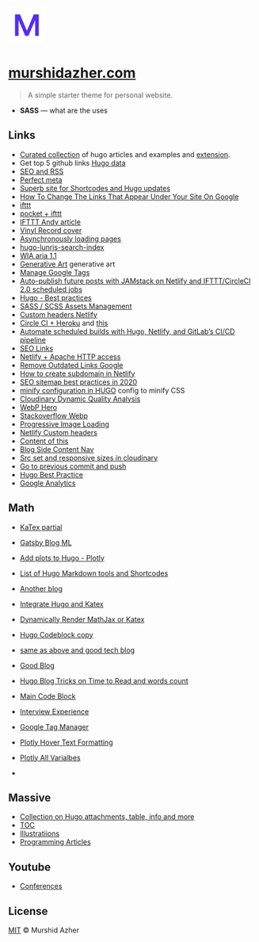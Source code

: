 <img src="https://raw.githubusercontent.com/murshidazher/murshid/master/themes/murshid-starter/static/img/favicon-lg.png" width="75px">

# [murshidazher.com](https://murshidazher.com/)

> A simple starter theme for personal website.

- **SASS** — what are the uses

## Links

- [Curated collection](https://github.com/theNewDynamic/awesome-hugo) of hugo articles and examples and [extension](https://github.com/theNewDynamic/language-hugo-vscode).
- Get top 5 github links [Hugo data](https://gohugo.io/templates/data-templates/)
- [SEO and RSS](https://keithpblog.org/post/hugo-website-seo/)
- [Perfect meta](https://www.skcript.com/svr/perfect-seo-meta-tags-with-hugo/)
- [Superb site for Shortcodes and Hugo updates](https://gohugohq.com/partials/emojis-shortcode-for-hugo/)
- [How To Change The Links That Appear Under Your Site On Google](https://www.create.net/support/how-to-change-the-links-that-appear-under-your-site-on-google)
- [ifttt](https://ifttt.com/join)
- [pocket + ifttt](https://ifttt.com/connect/feed/pocket)
- [IFTTT Andy article](https://hankchizljaw.com/wrote/jamstack-ifttt-and-netlify:-a-power-trio/#heading-back-to-power-trios)
- [Vinyl Record cover](https://www.sketchappsources.com/free-source/1908-vinyl-pop-up-sketch-freebie-resource.html)
- [Asynchronously loading pages](https://albertarmea.com/post/async-load-hugo/)
- [hugo-lunrjs-search-index](https://codewithhugo.com/hugo-lunrjs-search-index/)
- [WIA aria 1.1](https://www.w3.org/TR/wai-aria-practices-1.1/)
- [Generative Art](https://hamy.xyz/about/) generative art
- [Manage Google Tags](https://marketingplatform.google.com/about/tag-manager/)
- [Auto-publish future posts with JAMstack on Netlify and IFTTT/CircleCI 2.0 scheduled jobs](https://codewithhugo.com/scheduled-future-posts-jamstack/)
- [Hugo - Best practices](https://github.com/spech66/hugo-best-practices)
- [SASS / SCSS Assets Management](https://gohugo.io/hugo-pipes/scss-sass/)
- [Custom headers Netlify](https://docs.netlify.com/routing/headers/#multi-value-headers)
- [Circle CI + Heroku](https://circleci.com/blog/automating-the-deploy-of-an-adonis-api-to-heroku/) and
  [this](https://discourse.gohugo.io/t/automated-deployment-with-circle-ci-hugo/11168)
- [Automate scheduled builds with Hugo, Netlify, and GitLab’s CI/CD pipeline](https://www.neotericdesign.com/articles/2020/02/automate-scheduled-builds-with-hugo-netlify-and-gitlabs-ci/cd-pipeline/)
- [SEO Links](https://varvy.com/)
- [Netlify + Apache HTTP access](https://community.netlify.com/t/netlify-using-htaccess-file/3678/2)
- [Remove Outdated Links Google](https://www.google.com/webmasters/tools/removals)
- [How to create subdomain in Netlify](https://www.freecodecamp.org/news/how-to-host-a-git-repository-on-a-subdomain-with-netlify-b8afb5fca96e/)
- [SEO sitemap best practices in 2020](https://blog.spotibo.com/sitemap-guide/)
- [minify configuration in HUGO](https://gohugo.io/getting-started/configuration/) config to minify CSS
- [Cloudinary Dynamic Quality Analysis](https://cloudinary.com/blog/how_to_support_webp_images_save_bandwidth_and_improve_user_performance)
- [WebP Hero](https://chasemoskal.com/webp-hero/)
- [Stackoverflow Webp](https://stackoverflow.com/questions/47663490/how-to-view-webp-format-on-ie11)
- [Progressive Image Loading](https://scotch.io/tutorials/blurry-to-crisp-progressive-media-for-better-ux)
- [Netlify Custom headers](https://docs.netlify.com/routing/headers/#basic-authentication-headers)
- [Content of this](https://www.connorrothschild.com/)
- [Blog Side Content Nav](https://www.connorrothschild.com/post/animate-hugo-academic/#step-0-make-your-about-page-your-actual-homepage)
- [Src set and responsive sizes in cloudinary](https://cloudinary.com/blog/responsive_images_with_srcset_sizes_and_cloudinary)
- [Go to previous commit and push](https://stackoverflow.com/questions/4359681/want-to-change-my-master-to-an-older-commit-how-can-i-do-this)
- [Hugo Best Practice](https://github.com/praveenjuge/hugo-SEO-meta-tags)
- [Google Analytics](https://www.soberkoder.com/google-analytics-hugo/)

## Math

- [KaTex partial](https://eankeen.github.io/blog/posts/render-latex-with-katex-in-hugo-blog/)
- [Gatsby Blog ML](https://janosh.dev/blog)
- [Add plots to Hugo - Plotly](https://metalblueberry.github.io/post/howto/2019-11-23_add_plots_with_hugo_shortcodes/)

- [List of Hugo Markdown tools and Shortcodes](https://themes.gohugo.io//theme/hugo-book/docs/shortcodes/mermaid/)
- [Another blog](https://geoffruddock.com/)
- [Integrate Hugo and Katex](https://vincenttam.gitlab.io/post/2019-04-29-improved-integration-of-hugo-and-katex/)
- [Dynamically Render MathJax or Katex](https://github.com/cntrump/hugo-notepadium/blob/master/layouts/partials/math.html)
- [Hugo Codeblock copy](https://aaronluna.dev/blog/add-copy-button-to-code-blocks-hugo-chroma/)
- [same as above and good tech blog](https://www.dannyguo.com/blog/how-to-add-copy-to-clipboard-buttons-to-code-blocks-in-hugo/)
- [Good Blog](https://tomspencer.dev/blog/)
- [Hugo Blog Tricks on Time to Read and words count](https://github.com/dguo/dannyguo.com)
- [Main Code Block](https://github.com/a-luna/aaronluna.dev)
- [Interview Experience](https://www.soberkoder.com/swiggy-interview-experience-bangalore/)
- [Google Tag Manager](https://chartio.com/learn/marketing-analytics/how-to-add-google-analytics-tracking-to-a-website/)
- [Plotly Hover Text Formatting](https://plotly.com/python/hover-text-and-formatting/)
- [Plotly All Varialbes](https://plotly.com/python/reference/layout/#layout-hoverlabel)
- 

## Massive

- [Collection on Hugo attachments, table, info and more](https://learn.netlify.app/en/shortcodes/attachments/)
- [TOC](https://ma.ttias.be/adding-a-sticky-table-of-contents-in-hugo-to-posts/)
- [Illustratiions](https://www.opendoodles.com/about)
- [Programming Articles](https://fangpenlin.com/)

## Youtube

- [Conferences](https://www.youtube.com/c/GotoConferences)

## License

[MIT](https://github.com/murshidazher/murshid/blob/master/LICENSE) © Murshid Azher
